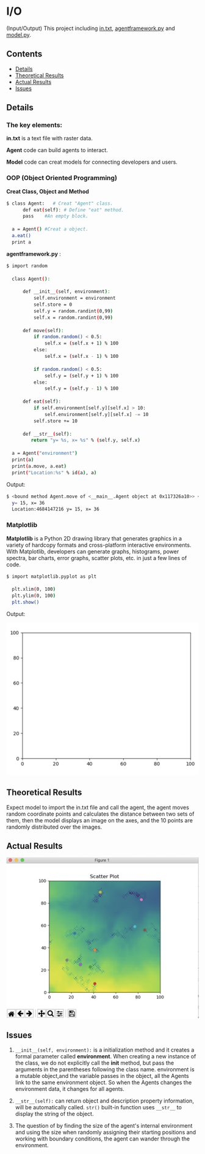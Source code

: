 # I/O
(Input/Output)
This project including [in.txt](https://github.com/hahatori/IO/blob/master/in.txt), [agentframework.py](https://github.com/hahatori/IO/blob/master/agentframework.py) and [model.py](https://github.com/hahatori/IO/blob/master/model.py).

## Contents

- [Details](#details)
- [Theoretical Results](#theoretical-results)
- [Actual Results](#actual-results)
- [Issues](#issues)

## Details

### The key elements:

**in.txt** is a text file with raster data.

**Agent** code can build agents to interact.

**Model** code can creat models for connecting developers and users.

### OOP (Object Oriented Programming)

**Creat Class, Object and Method**

```sh
$ class Agent:   # Creat "Agent" class.    
      def eat(self): # Define "eat" method.
      pass    #An empty block.
      
  a = Agent() #Creat a object.
  a.eat()
  print a
```

**agentframework.py** :

```sh
$ import random 

  class Agent(): 

      def __init__(self, environment):  
          self.environment = environment 
          self.store = 0
          self.y = random.randint(0,99) 
          self.x = random.randint(0,99) 

      def move(self):
          if random.random() < 0.5:
              self.x = (self.x + 1) % 100
          else:
              self.x = (self.x - 1) % 100

          if random.random() < 0.5:
              self.y = (self.y + 1) % 100
          else:
              self.y = (self.y - 1) % 100

      def eat(self):
          if self.environment[self.y][self.x] > 10:
              self.environment[self.y][self.x] -= 10
          self.store += 10 

      def __str__(self):
         return "y= %s, x= %s" % (self.y, self.x)
          
  a = Agent("environment")
  print(a)
  print(a.move, a.eat)
  print("Location:%s" % id(a), a)
```

Output:

```sh
$ <bound method Agent.move of <__main__.Agent object at 0x117326a10>> <bound method Agent.eat of <__main__.Agent object at 0x117326a10>>
  y= 15, x= 36
  Location:4684147216 y= 15, x= 36
```

### Matplotlib

**Matplotlib** is a Python 2D drawing library that generates graphics in a variety of hardcopy formats and cross-platform interactive environments. With Matplotlib, developers can generate graphs, histograms, power spectra, bar charts, error graphs, scatter plots, etc. in just a few lines of code.

```sh
$ import matplotlib.pyplot as plt 

  plt.xlim(0, 100)          
  plt.ylim(0, 100) 
  plt.show()
```
Output:

![Matplotlib frame](https://github.com/hahatori/Python_Assignment1/blob/master/Matplotlib.png)

## Theoretical Results

Expect model to import the in.txt file and call the agent, the agent moves random coordinate points and calculates the distance between two sets of them, then the model displays an image on the axes, and the 10 points are randomly distributed over the images. 

## Actual Results

![Scatter Dots Plot](https://github.com/hahatori/Python_Assignment1/blob/master/IO.png)

## Issues

1. ```__init__(self, environment):``` is a initialization method and it creates a formal parameter called **environment**. When creating a new instance of the class, we do not explicitly call the __init__ method, but pass the arguments in the parentheses following the class name. environment is a mutable object,and the variable passes in the object, all the Agents link to the same environment object. So when the Agents changes the environment data, it changes for all agents.

2. ```__str__(self):``` can return object and description property information, will be automatically called. ```str()``` built-in function uses ```__str__``` to display the string of the object.

3. The question of by finding the size of the agent's internal environment and using the size when randomly assigning their starting positions and working with boundary conditions, the agent can wander through the environment.
 


